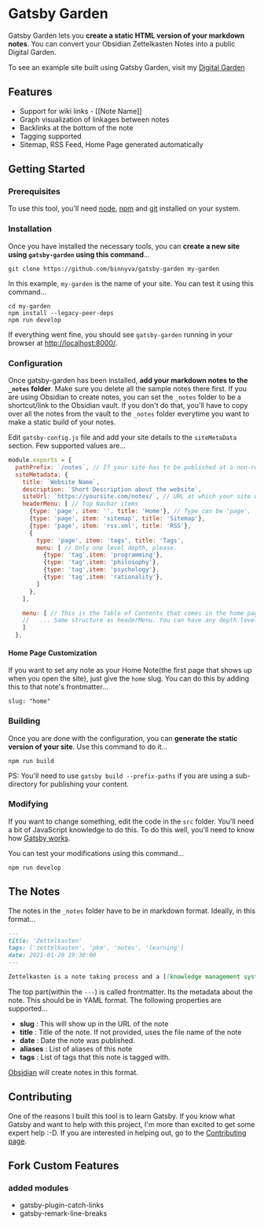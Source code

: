 # Gatsby Garden

Gatsby Garden lets you **create a static HTML version of your markdown notes**. You can convert your Obsidian Zettelkasten Notes into a public Digital Garden.

To see an example site built using Gatsby Garden, visit my [Digital Garden](https://notes.binnyva.com/)

## Features

- Support for wiki links - \[\[Note Name\]\]
- Graph visualization of linkages between notes
- Backlinks at the bottom of the note
- Tagging supported
- Sitemap, RSS Feed, Home Page generated automatically

## Getting Started

### Prerequisites

To use this tool, you'll need [node](https://nodejs.org/en/download/), [npm](https://www.npmjs.com/get-npm) and [git](https://git-scm.com/downloads) installed on your system.

### Installation

Once you have installed the necessary tools, you can **create a new site using `gatsby-garden` using this command**...

```
git clone https://github.com/binnyva/gatsby-garden my-garden
```

In this example, `my-garden` is the name of your site. You can test it using this command...

```
cd my-garden
npm install --legacy-peer-deps
npm run develop
```

If everything went fine, you should see `gatsby-garden` running in your browser at <http://localhost:8000/>.

### Configuration

Once gatsby-garden has been installed, **add your markdown notes to the `_notes` folder**. Make sure you delete all the sample notes there first. If you are using Obsidian to create notes, you can set the `_notes` folder to be a shortcut/link to the Obsidian vault. If you don't do that, you'll have to copy over all the notes from the vault to the `_notes` folder everytime you want to make a static build of your notes.

Edit `gatsby-config.js` file and add your site details to the `siteMetaData` section. Few supported values are...

```js
module.exports = {
  pathPrefix: `/notes`, // If your site has to be published at a non-root location, use this to specify the base folder. You'll see this in effect ONLY when you build the site with the 'gatsby build --prefix-paths' command. See <https://www.gatsbyjs.com/docs/how-to/previews-deploys-hosting/path-prefix/> for more details.
  siteMetadata: {
    title: `Website Name`,
    description: `Short Description about the website`,
    siteUrl: `https://yoursite.com/notes/`, // URL at which your site will be published
    headerMenu: [ // Top Navbar items
      {type: 'page', item: '', title: 'Home'}, // Type can be 'page', 'note', 'tag', 'text' or 'link'
      {type: 'page', item: 'sitemap', title: 'Sitemap'},
      {type: 'page', item: 'rss.xml', title: 'RSS'},
      {
        type: 'page', item: 'tags', title: 'Tags',
        menu: [ // Only one level depth, please.
          {type: 'tag',item: 'programming'},
          {type: 'tag',item: 'philosophy'},
          {type: 'tag',item: 'psychology'},
          {type: 'tag',item: 'rationality'},
        ]
      },
    ],

    menu: [ // This is the Table of Contents that comes in the home page if a homeNote is not specified. It can be much longer than the header menu.
    //   ... Same structure as headerMenu. You can have any depth level - multiple menus can be nested.
    ]
  },
```

#### Home Page Customization

If you want to set any note as your Home Note(the first page that shows up when you open the site), just give the `home` slug. You can do this by adding this to that note's frontmatter...

```
slug: "home"
```

### Building

Once you are done with the configuration, you can **generate the static version of your site**. Use this command to do it...

```
npm run build
```

PS: You'll need to use `gatsby build --prefix-paths` if you are using a sub-directory for publishing your content.

### Modifying

If you want to change something, edit the code in the `src` folder. You'll need a bit of JavaScript knowledge to do this. To do this well, you'll need to know how [Gatsby works](https://www.gatsbyjs.com/docs/tutorial/).

You can test your modifications using this command...

```
npm run develop
```

## The Notes

The notes in the `_notes` folder have to be in markdown format. Ideally, in this format...

```markdown
---
title: 'Zettelkasten'
tags: ['zettelkasten', 'pkm', 'notes', 'learning']
date: 2021-01-20 19:30:00
---

Zettelkasten is a note taking process and a [[knowledge management system]].
```

The top part(within the `---`) is called frontmatter. Its the metadata about the note. This should be in YAML format. The following properties are supported...

- **slug** : This will show up in the URL of the note
- **title** : Title of the note. If not provided, uses the file name of the note
- **date** : Date the note was published.
- **aliases** : List of aliases of this note
- **tags** : List of tags that this note is tagged with.

[Obsidian](https://obsidian.md/) will create notes in this format.

## Contributing

One of the reasons I built this tool is to learn Gatsby. If you know what Gatsby and want to help with this project, I'm more than excited to get some expert help :-D. If you are interested in helping out, go to the [Contributing page](https://github.com/binnyva/gatsby-garden/blob/master/CONTRIBUTING.md).

## Fork Custom Features
### added modules
- gatsby-plugin-catch-links
- gatsby-remark-line-breaks
